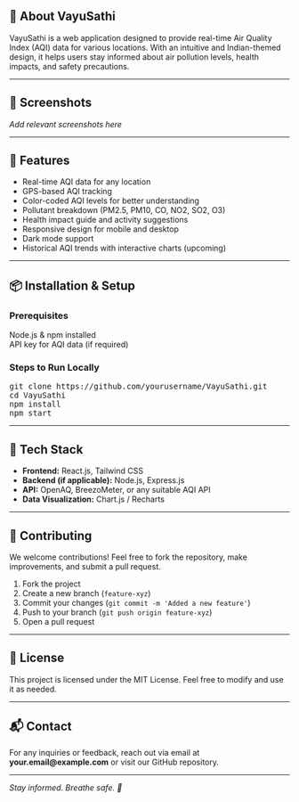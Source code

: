 <h2>🌿 About VayuSathi</h2>
<p>VayuSathi is a web application designed to provide real-time Air Quality Index (AQI) data for various locations. With an intuitive and Indian-themed design, it helps users stay informed about air pollution levels, health impacts, and safety precautions.</p>

<hr>

<h2>📸 Screenshots</h2>
<p><em>Add relevant screenshots here</em></p>

<hr>

<h2>🚀 Features</h2>
<ul>
    <li>Real-time AQI data for any location</li>
    <li>GPS-based AQI tracking</li>
    <li>Color-coded AQI levels for better understanding</li>
    <li>Pollutant breakdown (PM2.5, PM10, CO, NO2, SO2, O3)</li>
    <li>Health impact guide and activity suggestions</li>
    <li>Responsive design for mobile and desktop</li>
    <li>Dark mode support</li>
    <li>Historical AQI trends with interactive charts (upcoming)</li>
</ul>

<hr>

<h2>📦 Installation & Setup</h2>
<h3>Prerequisites</h3>
<p>Node.js & npm installed<br>API key for AQI data (if required)</p>

<h3>Steps to Run Locally</h3>
<pre>
git clone https://github.com/yourusername/VayuSathi.git
cd VayuSathi
npm install
npm start
</pre>

<hr>

<h2>🎨 Tech Stack</h2>
<ul>
    <li><strong>Frontend:</strong> React.js, Tailwind CSS</li>
    <li><strong>Backend (if applicable):</strong> Node.js, Express.js</li>
    <li><strong>API:</strong> OpenAQ, BreezoMeter, or any suitable AQI API</li>
    <li><strong>Data Visualization:</strong> Chart.js / Recharts</li>
</ul>

<hr>

<h2>🤝 Contributing</h2>
<p>We welcome contributions! Feel free to fork the repository, make improvements, and submit a pull request.</p>
<ol>
    <li>Fork the project</li>
    <li>Create a new branch (<code>feature-xyz</code>)</li>
    <li>Commit your changes (<code>git commit -m 'Added a new feature'</code>)</li>
    <li>Push to your branch (<code>git push origin feature-xyz</code>)</li>
    <li>Open a pull request</li>
</ol>

<hr>

<h2>📄 License</h2>
<p>This project is licensed under the MIT License. Feel free to modify and use it as needed.</p>

<hr>

<h2>📬 Contact</h2>
<p>For any inquiries or feedback, reach out via email at <strong>your.email@example.com</strong> or visit our GitHub repository.</p>

<hr>
<p><em>Stay informed. Breathe safe. 🌱</em></p>
